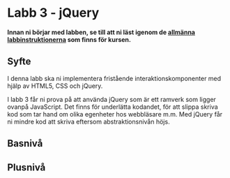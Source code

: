 # Labb 3 - jQuery

**Innan ni börjar med labben, se till att ni läst igenom de [allmänna labbinstruktionerna](page?id=labbar) som finns för kursen.**

## Syfte

I denna labb ska ni implementera fristående interaktionskomponenter med hjälp av HTML5, CSS och jQuery.

I labb 3 får ni prova på att använda jQuery som är ett ramverk som ligger ovanpå JavaScript. Det finns för underlätta kodandet, för att slippa skriva kod som tar hand om olika egenheter hos webbläsare m.m. Med jQuery får ni mindre kod att skriva eftersom abstraktionsnivån höjs.

## Basnivå

## Plusnivå
